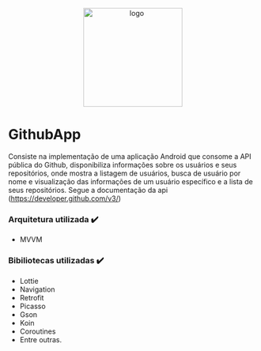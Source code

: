<p align="center">
   <a href="https://www.linkedin.com/in/luana-barbosa93/">
    <img alt="logo" height ="200px" src="https://camo.githubusercontent.com/fb8f0070ec02bc94948f0a40a33d858f54c1c5c08b536f7daea3709f20f3de87/68747470733a2f2f6769746875622e6769746875626173736574732e636f6d2f696d616765732f6d6f64756c65732f6c6f676f735f706167652f4f63746f6361742e706e67">
  </a>

# GithubApp

Consiste na implementação de uma aplicação Android que consome a API pública do Github, disponibiliza informações sobre os usuários e seus repositórios, onde mostra a listagem de usuários, busca de usuário por nome e visualização das informações de um usuário específico e a lista de seus repositórios.
Segue a documentação da api (https://developer.github.com/v3/)

### Arquitetura utilizada :heavy_check_mark:

- MVVM

### Bibiliotecas utilizadas :heavy_check_mark:

- Lottie
- Navigation
- Retrofit
- Picasso
- Gson
- Koin
- Coroutines
- Entre outras.
